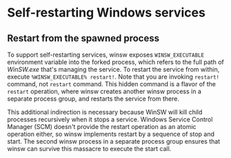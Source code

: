 # Self-restarting Windows services

## Restart from the spawned process

To support self-restarting services, winsw exposes `WINSW_EXECUTABLE` environment variable into the forked process,
  which refers to the full path of *WinSW.exe* that's managing the service.
To restart the service from within, execute `%WINSW_EXECUTABLE% restart!`.
Note that you are invoking `restart!` command, not `restart` command.
This hidden command is a flavor of the `restart` operation,
  where winsw creates another winsw process in a separate process group,
  and restarts the service from there.

This additional indirection is necessary because WinSW will kill child processes recursively when it stops a service.
Windows Service Control Manager (SCM) doesn't provide the restart operation as an atomic operation either, so winsw implements restart by a sequence of stop and start.
The second winsw process in a separate process group ensures that winsw can survive this massacre to execute the start call.

